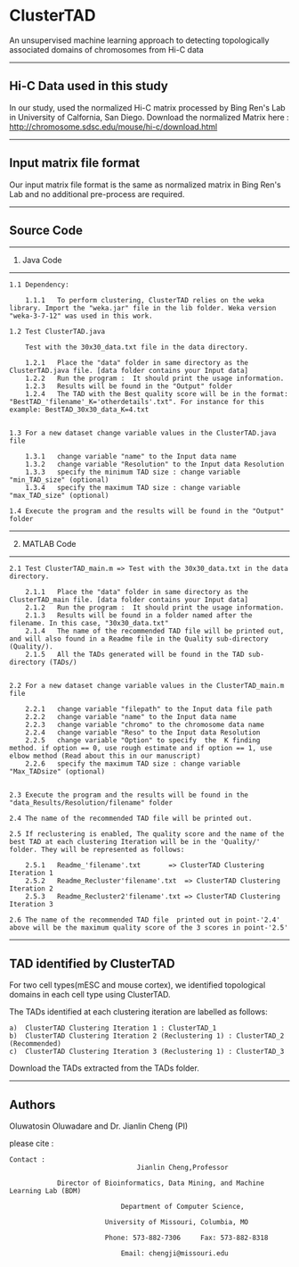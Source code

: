 # ClusterTAD

An unsupervised machine learning approach to detecting topologically associated domains of chromosomes from Hi-C data

-----------------------------------------------------------
Hi-C Data used in this study
-----------------------------------------------------------
In our study, used the normalized Hi-C  matrix processed by Bing Ren's Lab in University of Calfornia, San Diego. 
Download the normalized Matrix here : http://chromosome.sdsc.edu/mouse/hi-c/download.html

-----------------------------------------------------------
Input matrix file format
-----------------------------------------------------------
Our input matrix file format is the same as normalized matrix in Bing Ren's Lab and no additional pre-process are required.

-----------------------------------------------------------
Source Code
-----------------------------------------------------------

-----------------------------------------------------------
1.	Java Code
-----------------------------------------------------------
	
	1.1 Dependency: 
	
		1.1.1	To perform clustering, ClusterTAD relies on the weka library. Import the "weka.jar" file in the lib folder. Weka version "weka-3-7-12" was used in this work.
		
	1.2 Test ClusterTAD.java			
			
		Test with the 30x30_data.txt file in the data directory.
		
		1.2.1	Place the "data" folder in same directory as the ClusterTAD.java file. [data folder contains your Input data]
		1.2.2 	Run the program :  It should print the usage information.
		1.2.3	Results will be found in the "Output" folder
		1.2.4	The TAD with the Best quality score will be in the format: "BestTAD_'filename'_K='otherdetails'.txt". For instance for this example: BestTAD_30x30_data_K=4.txt
					
		
	1.3 For a new dataset change variable values in the ClusterTAD.java file
	
		1.3.1	change variable "name" to the Input data name
		1.3.2	change variable "Resolution" to the Input data Resolution		
		1.3.3	specify the minimum TAD size : change variable "min_TAD_size" (optional)
		1.3.4	specify the maximum TAD size : change variable "max_TAD_size" (optional)
	
	1.4 Execute the program and the results will be found in the "Output" folder
		

-----------------------------------------------------------		
2.	MATLAB Code
-----------------------------------------------------------
	2.1 Test ClusterTAD_main.m => Test with the 30x30_data.txt in the data directory.
	
		2.1.1	Place the "data" folder in same directory as the ClusterTAD_main file. [data folder contains your Input data]
		2.1.2 	Run the program :  It should print the usage information.
		2.1.3	Results will be found in a folder named after the filename. In this case, "30x30_data.txt"
		2.1.4	The name of the recommended TAD file will be printed out, and will also found in a Readme file in the Quality sub-directory (Quality/).
		2.1.5	All the TADs generated will be found in the TAD sub-directory (TADs/)
			
		
	2.2 For a new dataset change variable values in the ClusterTAD_main.m file
	
		2.2.1	change variable "filepath" to the Input data file path	
		2.2.2	change variable "name" to the Input data name
		2.2.3	change variable "chromo" to the chromosome data name
		2.2.4	change variable "Reso" to the Input data Resolution		
		2.2.5	change variable "Option" to specify  the  K finding method. if option == 0, use rough estimate and if option == 1, use elbow method (Read about this in our manuscript)
		2.2.6	specify the maximum TAD size : change variable "Max_TADsize" (optional)
	
	
	2.3 Execute the program and the results will be found in the  "data_Results/Resolution/filename" folder
	
	2.4 The name of the recommended TAD file will be printed out.
	
	2.5 If reclustering is enabled, The quality score and the name of the best TAD at each clustering Iteration will be in the 'Quality/' folder. They will be represented as follows:
	
		2.5.1	Readme_'filename'.txt 		=> ClusterTAD Clustering Iteration 1
		2.5.2	Readme_Recluster'filename'.txt 	=> ClusterTAD Clustering Iteration 2
		2.5.3	Readme_Recluster2'filename'.txt => ClusterTAD Clustering Iteration 3
	
	2.6 The name of the recommended TAD file  printed out in point-'2.4' above will be the maximum quality score of the 3 scores in point-'2.5'
		
		
-----------------------------------------------------------
TAD identified by ClusterTAD
-----------------------------------------------------------

For two cell types(mESC and mouse cortex), we identified topological domains in each cell type using ClusterTAD. 

The TADs identified at each clustering iteration are labelled as follows:

	a)	ClusterTAD Clustering Iteration 1 : ClusterTAD_1
	b)	ClusterTAD Clustering Iteration 2 (Reclustering 1) : ClusterTAD_2 (Recommended)
	c)	ClusterTAD Clustering Iteration 3 (Reclustering 1) : ClusterTAD_3

Download the TADs extracted from the TADs folder. 

-----------------------------------------------------------
Authors
-----------------------------------------------------------
Oluwatosin Oluwadare and Dr. Jianlin Cheng (PI)

please cite :

	Contact : 
									Jianlin Cheng,Professor
									
				Director of Bioinformatics, Data Mining, and Machine Learning Lab (BDM)
				
								Department of Computer Science,
								
							University of Missouri, Columbia, MO
							
							Phone: 573-882-7306		Fax: 573-882-8318
							
								Email: chengji@missouri.edu

